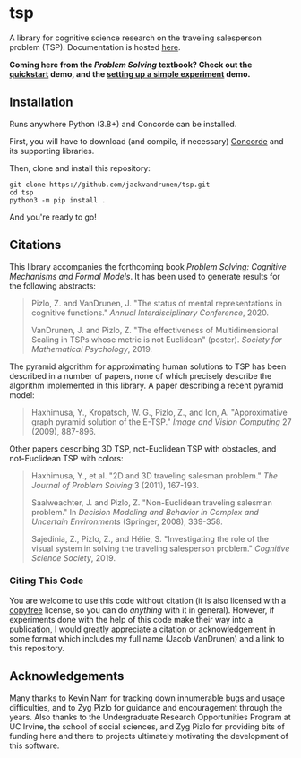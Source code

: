 # tsp

A library for cognitive science research on the traveling salesperson problem (TSP). Documentation
is hosted [here](https://jackv.co/tsp/tsp.html).

**Coming here from the *Problem Solving* textbook? Check out the
[quickstart](examples/quickstart.ipynb) demo, and the
[setting up a simple experiment](examples/experiment_demo.ipynb) demo.**

## Installation

Runs anywhere Python (3.8+) and Concorde can be installed.

First, you will have to download (and compile, if necessary)
[Concorde](https://www.math.uwaterloo.ca/tsp/concorde.html) and its supporting libraries.

Then, clone and install this repository:

```
git clone https://github.com/jackvandrunen/tsp.git
cd tsp
python3 -m pip install .
```

And you're ready to go!

## Citations

This library accompanies the forthcoming book *Problem Solving: Cognitive Mechanisms and Formal
Models*. It has been used to generate results for the following abstracts:

> Pizlo, Z. and VanDrunen, J. "The status of mental representations in cognitive functions." *Annual Interdisciplinary Conference*, 2020.
> 
> VanDrunen, J. and Pizlo, Z. "The effectiveness of Multidimensional Scaling in TSPs whose metric is not Euclidean" (poster). *Society for Mathematical Psychology*, 2019.

The pyramid algorithm for approximating human solutions to TSP has been described in a number of papers, none of which precisely describe the algorithm implemented in this library. A paper describing a recent pyramid model:

> Haxhimusa, Y., Kropatsch, W. G., Pizlo, Z., and Ion, A. "Approximative graph pyramid solution of the E-TSP." *Image and Vision Computing* 27 (2009), 887-896.

Other papers describing 3D TSP, not-Euclidean TSP with obstacles, and not-Euclidean TSP with colors:

> Haxhimusa, Y., et al. "2D and 3D traveling salesman problem." *The Journal of Problem Solving* 3 (2011), 167-193.
> 
> Saalweachter, J. and Pizlo, Z. "Non-Euclidean traveling salesman problem." In *Decision Modeling and Behavior in Complex and Uncertain Environments* (Springer, 2008), 339-358.
> 
> Sajedinia, Z., Pizlo, Z., and H&eacute;lie, S. "Investigating the role of the visual system in solving the traveling salesperson problem." *Cognitive Science Society*, 2019.

### Citing This Code

You are welcome to use this code without citation (it is also licensed with a
[copyfree](https://copyfree.org/) license, so you can do *anything* with it in general). However,
if experiments done with the help of this code make their way into a publication, I would greatly
appreciate a citation or acknowledgement in some format which includes my full name (Jacob
VanDrunen) and a link to this repository.

## Acknowledgements

Many thanks to Kevin Nam for tracking down innumerable bugs and usage difficulties, and to Zyg
Pizlo for guidance and encouragement through the years. Also thanks to the Undergraduate
Research Opportunities Program at UC Irvine, the school of social sciences, and Zyg Pizlo for
providing bits of funding here and there to projects ultimately motivating the development of this
software.
